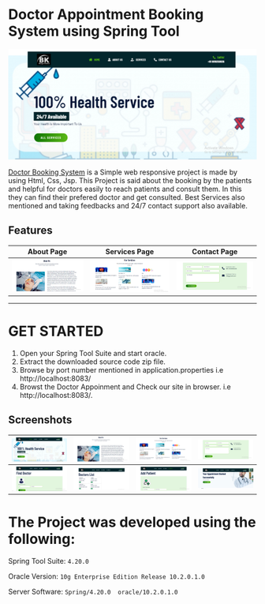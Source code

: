 # Doctor Appointment Booking System using Spring Tool
![](https://github.com/Bhargav2662D/Doctor-Appointment-System/blob/my-new-branch/Screenshots/Screenshot1.png)

[Doctor Booking System](https://github.com/Bhargav2662D/Doctor-Appointment-System/tree/my-new-branch) is a Simple web responsive project is made by using Html, Css, Jsp.
This Project is said about the booking by the patients and helpful for doctors easily to reach patients and consult them. In this they can find their prefered doctor and get consulted. Best Services also mentioned and taking feedbacks and 24/7 contact support also available.

## Features

| About Page | Services Page | Contact Page |
| -------| -------| -------|
| ![](https://github.com/Bhargav2662D/Doctor-Appointment-System/blob/my-new-branch/Screenshots/Screenshot2.png)| ![](https://github.com/Bhargav2662D/Doctor-Appointment-System/blob/my-new-branch/Screenshots/Screenshot3.png) |    ![](https://github.com/Bhargav2662D/Doctor-Appointment-System/blob/my-new-branch/Screenshots/Screenshot4.png)  |

-----------------------------------------------

# GET STARTED
1. Open your Spring Tool Suite and start oracle.
2. Extract the downloaded source code zip file.
3. Browse by port number mentioned in application.properties i.e http://localhost:8083/
4. Browst the Doctor Appoinment and Check our site in browser. i.e http://localhost:8083/.

## Screenshots

| ![](https://github.com/Bhargav2662D/Doctor-Appointment-System/blob/my-new-branch/Screenshots/Screenshot1.png) | ![](https://github.com/Bhargav2662D/Doctor-Appointment-System/blob/my-new-branch/Screenshots/Screenshot2.png)| ![](https://github.com/Bhargav2662D/Doctor-Appointment-System/blob/my-new-branch/Screenshots/Screenshot3.png)| ![](https://github.com/Bhargav2662D/Doctor-Appointment-System/blob/my-new-branch/Screenshots/Screenshot4.png)|
|--------------| --------------|   --------------|  --------------|    
|  ![](https://github.com/Bhargav2662D/Doctor-Appointment-System/blob/my-new-branch/Screenshots/Screenshot5.png)| ![](https://github.com/Bhargav2662D/Doctor-Appointment-System/blob/my-new-branch/Screenshots/Screenshot6.png)| ![](https://github.com/Bhargav2662D/Doctor-Appointment-System/blob/my-new-branch/Screenshots/Screenshot7.png)| ![](https://github.com/Bhargav2662D/Doctor-Appointment-System/blob/my-new-branch/Screenshots/Screenshot8.png)|

# The Project was developed using the following:
Spring Tool Suite: 	`4.20.0`

Oracle Version: 		`10g Enterprise Edition Release 10.2.0.1.0`

Server Software: 	`Spring/4.20.0  oracle/10.2.0.1.0`

